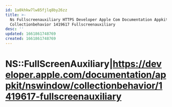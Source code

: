 ```yaml
---
id: 1a0khkw7lw85fjlq8by26zz
title: >-
  Ns Fullscreenauxiliary HTTPS Developer Apple Com Documentation Appkit Nswindow
  Collectionbehavior 1419617 Fullscreenauxiliary
desc: ''
updated: 1661861748769
created: 1661861748769
---
```


# NS::FullScreenAuxiliary|https://developer.apple.com/documentation/appkit/nswindow/collectionbehavior/1419617-fullscreenauxiliary

